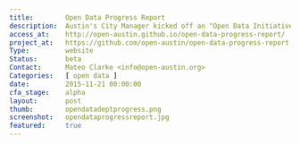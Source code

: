 ```yaml
---
title:        Open Data Progress Report
description:  Austin's City Manager kicked off an "Open Data Initiative 2.0" in April 2015, here are the results
access_at:    http://open-austin.github.io/open-data-progress-report/
project_at:   https://github.com/open-austin/open-data-progress-report
Type:         website
Status:       beta
Contact:      Mateo Clarke <info@open-austin.org>
Categories:   [ open data ]
date:         2015-11-21 00:00:00
cfa_stage:    alpha
layout:       post
thumb:        opendatadeptprogress.png
screenshot:   opendataprogressreport.jpg
featured:     true
---
```

